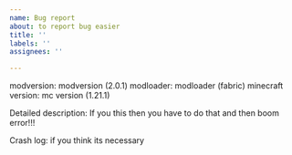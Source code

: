 ```yaml
---
name: Bug report
about: to report bug easier
title: ''
labels: ''
assignees: ''

---
```


modversion: modversion (2.0.1)
modloader: modloader (fabric)
minecraft version: mc version (1.21.1)

Detailed description:
If you this then you have to do that and then boom error!!!

Crash log:
if you think its necessary
